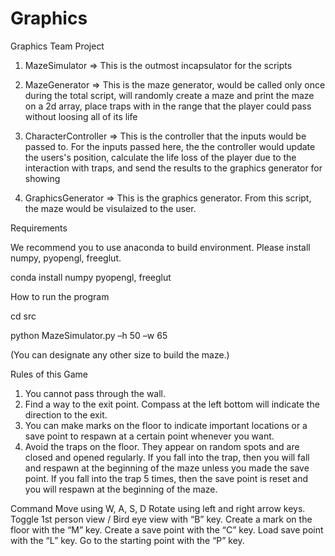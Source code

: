 # Graphics
Graphics Team Project
1. MazeSimulator
=> This is the outmost incapsulator for the scripts

2. MazeGenerator
=> This is the maze generator, would be called only once during the total script, will randomly create a maze and print the maze on a 2d array, place traps with in the range that the player could pass without loosing all of its life

3. CharacterController
=> This is the controller that the inputs would be passed to. For the inputs passed here, the the controller would update the users's position, calculate the life loss of the player due to the interaction with traps, and send the results to the graphics generator for showing

4. GraphicsGenerator
=> This is the graphics generator. From this script, the maze would be visulaized to the user.

Requirements

We recommend you to use anaconda to build environment.
Please install numpy, pyopengl, freeglut.

conda install numpy pyopengl, freeglut

How to run the program

cd src

python MazeSimulator.py –h 50 –w 65

(You can designate any other size to build the maze.)


Rules of this Game

1. You cannot pass through the wall.
2. Find a way to the exit point. Compass at the left bottom will indicate the direction to the exit.
3. You can make marks on the floor to indicate important locations or a save point to respawn at a certain point whenever you want.
4. Avoid the traps on the floor. They appear on random spots and are closed and opened regularly. If you fall into the trap, then you will fall and respawn at the beginning of the maze unless you made the save point. If you fall into the trap 5 times, then the save point is reset and you will respawn at the beginning of the maze.

Command
Move using W, A, S, D
Rotate using left and right arrow keys.
Toggle 1st person view / Bird eye view with “B” key.
Create a mark on the floor with the “M” key.
Create a save point with the “C” key.
Load save point with the “L” key.
Go to the starting point with the “P” key.
